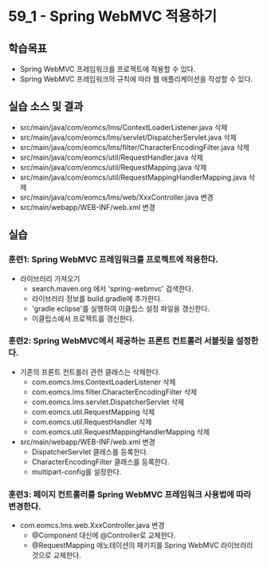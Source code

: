 # 59_1 - Spring WebMVC 적용하기

## 학습목표

- Spring WebMVC 프레임워크를 프로젝트에 적용할 수 있다.
- Spring WebMVC 프레임워크의 규칙에 따라 웹 애플리케이션을 작성할 수 있다.


## 실습 소스 및 결과

- src/main/java/com/eomcs/lms/ContextLoaderListener.java 삭제
- src/main/java/com/eomcs/lms/servlet/DispatcherServlet.java 삭제
- src/main/java/com/eomcs/lms/filter/CharacterEncodingFilter.java 삭제
- src/main/java/com/eomcs/util/RequestHandler.java 삭제
- src/main/java/com/eomcs/util/RequestMapping.java 삭제
- src/main/java/com/eomcs/util/RequestMappingHandlerMapping.java 삭제
- src/main/java/com/eomcs/lms/web/XxxController.java 변경
- src/main/webapp/WEB-INF/web.xml 변경


## 실습  

### 훈련1: Spring WebMVC 프레임워크를 프로젝트에 적용한다.

- 라이브러리 가져오기
  - search.maven.org 에서 'spring-webmvc' 검색한다.
  - 라이브러리 정보를 build.gradle에 추가한다.
  - 'gradle eclipse'를 실행하여 이클립스 설정 파일을 갱신한다.
  - 이클립스에서 프로젝트를 갱신한다.

### 훈련2: Spring WebMVC에서 제공하는 프론트 컨트롤러 서블릿을 설정한다.

- 기존의 프론트 컨트롤러 관련 클래스는 삭제한다.
  - com.eomcs.lms.ContextLoaderListener 삭제
  - com.eomcs.lms.filter.CharacterEncodingFilter 삭제
  - com.eomcs.lms.servlet.DispatcherServlet 삭제
  - com.eomcs.util.RequestMapping 삭제
  - com.eomcs.util.RequestHandler 삭제
  - com.eomcs.util.RequestMappingHandlerMapping 삭제
- src/main/webapp/WEB-INF/web.xml 변경
  - DispatcherServlet 클래스를 등록한다.
  - CharacterEncodingFilter 클래스를 등록한다.
  - multipart-config를 설정한다.

### 훈련3: 페이지 컨트롤러를 Spring WebMVC 프레임워크 사용법에 따라 변경한다.

- com.eomcs.lms.web.XxxController.java 변경
  - @Component 대신에 @Controller로 교체한다.
  - @RequestMapping 애노테이션의 패키지를 Spring WebMVC 라이브러리 것으로 교체한다.




